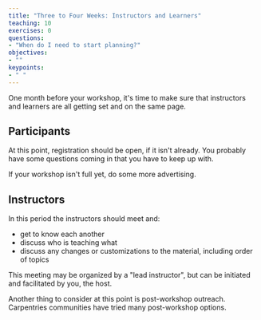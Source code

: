 ```yaml
---
title: "Three to Four Weeks: Instructors and Learners"
teaching: 10
exercises: 0
questions:
- "When do I need to start planning?"
objectives:
- ""
keypoints:
- " "
---
```


One month before your workshop, it's time to make sure that instructors and
learners are all getting set and on the same page.

## Participants

At this point, registration should be open, if it isn't already.  You probably
have some questions coming in that you have to keep up with.  

If your workshop isn't full yet, do some more advertising.

## Instructors

In this period the instructors should meet and:
* get to know each another
* discuss who is teaching what
* discuss any changes or customizations to the material, including order of topics

This meeting may be organized by a "lead
instructor", but can be initiated and facilitated by you, the host.  

Another thing to consider at this point is post-workshop outreach.  Carpentries
communities have tried many post-workshop options.  

